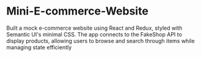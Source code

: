 # Mini-E-commerce-Website
Built a mock e-commerce website using React and Redux, styled with Semantic UI's minimal CSS. The app connects to the FakeShop API to display products, allowing users to browse and search through items while managing state efficiently
